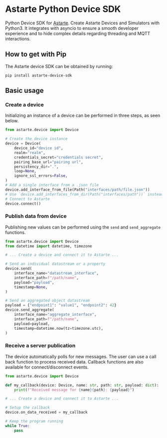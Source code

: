 <!--
Copyright 2023 SECO Mind Srl

SPDX-License-Identifier: Apache-2.0
-->

# Astarte Python Device SDK

Python Device SDK for [Astarte](https://github.com/astarte-platform/astarte). Create Astarte Devices
and Simulators with Python3.
It integrates with asyncio to ensure a smooth developer experience and to hide complex details
regarding threading and MQTT interactions.

## How to get with Pip

The Astarte device SDK can be obtained by running:
```
pip install astarte-device-sdk
```

## Basic usage

### Create a device

Initializing an instance of a device can be performed in three steps, as seen below.
```python
from astarte.device import Device

# Create the device instance
device = Device(
    device_id="device id",
    realm="realm",
    credentials_secret="credentials secret",
    pairing_base_url="pairing url",
    persistency_dir=".",
    loop=None,
    ignore_ssl_errors=False,
)
# Add a single interface from a .json file
device.add_interface_from_file(Path("interfaces/path/file.json"))
# Use `device.add_interfaces_from_dir(Path("interfaces/path"))` instead to add all the interfaces in a directory
# Connect to Astarte
device.connect()
```

### Publish data from device

Publishing new values can be performed using the `send` and `send_aggregate` functions.
```python
from astarte.device import Device
from datetime import datetime, timezone

# ... Create a device and connect it to Astarte ...

# Send an individual datastream or a property
device.send(
    interface_name="datastream_interface",
    interface_path=f"/path/name",
    payload="payload",
    timestamp=None,
)

# Send an aggregated object datastream
payload = {"endpoint1": "value1", "endpoint2": 42}
device.send_aggregate(
    interface_name="aggregate_interface",
    interface_path=f"/path/name",
    payload=payload,
    timestamp=datetime.now(tz=timezone.utc),
)
```

### Receive a server publication

The device automatically polls for new messages. The user can use a call back function to process
received data. Callback functions are also available for connect/disconnect events.
```python
from astarte.device import Device

def my_callback(device: Device, name: str, path: str, payload: dict):
    print(f"Received message for {name}{path}: {payload}")

# ... Create a device and connect it to Astarte ...

# Setup the callback
device.on_data_received = my_callback

# Keep the program running
while True:
    pass
```
